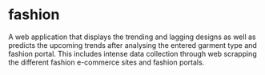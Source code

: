 # fashion
A web application that displays the trending and lagging designs as well as predicts the upcoming trends after analysing the entered garment type and fashion portal.
This includes intense data collection through web scrapping the different fashion e-commerce sites and fashion portals.
